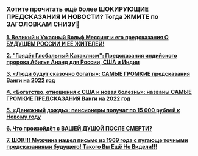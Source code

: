 ### Хотите прочитать ещё более ШОКИРУЮЩИЕ ПРЕДСКАЗАНИЯ И НОВОСТИ? Тогда ЖМИТЕ по ЗАГОЛОВКАМ СНИЗУ🔽 

<a href="https://best-viewer.ru?utm_campaign=14209&utm_content=63529de4f51ca8319a70970b7cc51de5&utm_source=[SID]&utm_medium=3902" target="_blank"> **1. Великий и Ужасный Вольф Мессинг и его предсказания О БУДУЩЕМ РОССИИ И ЕЁ ЖИТЕЛЕЙ!** <a>

<a href="https://best-viewer.ru?utm_campaign=14209&utm_content=e0ab15b6-9d70-4add-b97e-8b6566344b16&utm_source=[SID]&utm_medium=3902" target="_blank"> **2. "Грядёт Глобальный Катаклизм": Предсказания индийского пророка Абигья Ананд для России, США и Индии** <a>

<a href="https://best-viewer.ru?utm_campaign=14209&utm_content=849a937e-6a6d-4412-9d26-9fe76db55393&utm_source=[SID]&utm_medium=3902" target="_blank"> **3. «Люди будут сказочно богаты»: САМЫЕ ГРОМКИЕ предсказания Ванги на 2022 год** <a>

<a href="https://best-viewer.ru?utm_campaign=14209&utm_content=bd4f8471-7add-4b98-84d3-99d9037253ef&utm_source=[SID]&utm_medium=3902" target="_blank"> **4. «Богатство, отношения с США и новая болезнь»: названы САМЫЕ ГРОМКИЕ ПРЕДСКАЗАНИЯ Ванги на 2022 год** <a>

<a href="https://best-viewer.ru?utm_campaign=14209&utm_content=94edb775-87d4-4136-b632-0f5459a158a1&utm_source=[SID]&utm_medium=3902" target="_blank"> **5. «Денежный дождь»: пенсионеры получат по 15 000 рублей к Новому году** <a>

<a href="https://best-viewer.ru?utm_campaign=14209&utm_content=affe550b-eca7-4c1c-a463-511329b70430&utm_source=[SID]&utm_medium=3902" target="_blank"> **6. Что произойдёт с ВАШЕЙ ДУШОЙ ПОСЛЕ СМЕРТИ?** <a>

<a href="https://best-viewer.ru?utm_campaign=14209&utm_content=31aaf194-be78-4923-8971-e53d884dba80&utm_source=[SID]&utm_medium=3902" target="_blank"> **7. ШОК!!! Мужчина нашел письмо из 1969 года с пугающе точными предсказаниями будущего! Такого Вы Ещё Не Видели!!!** <a>

